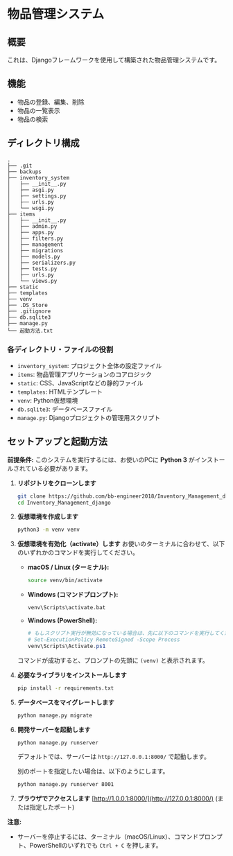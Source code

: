 # 物品管理システム

## 概要

これは、Djangoフレームワークを使用して構築された物品管理システムです。

## 機能

* 物品の登録、編集、削除
* 物品の一覧表示
* 物品の検索

## ディレクトリ構成

```
.
├── .git
├── backups
├── inventory_system
│   ├── __init__.py
│   ├── asgi.py
│   ├── settings.py
│   ├── urls.py
│   └── wsgi.py
├── items
│   ├── __init__.py
│   ├── admin.py
│   ├── apps.py
│   ├── filters.py
│   ├── management
│   ├── migrations
│   ├── models.py
│   ├── serializers.py
│   ├── tests.py
│   ├── urls.py
│   └── views.py
├── static
├── templates
├── venv
├── .DS_Store
├── .gitignore
├── db.sqlite3
├── manage.py
└── 起動方法.txt
```

### 各ディレクトリ・ファイルの役割

*   `inventory_system`: プロジェクト全体の設定ファイル
*   `items`: 物品管理アプリケーションのコアロジック
*   `static`: CSS、JavaScriptなどの静的ファイル
*   `templates`: HTMLテンプレート
*   `venv`: Python仮想環境
*   `db.sqlite3`: データベースファイル
*   `manage.py`: Djangoプロジェクトの管理用スクリプト

## セットアップと起動方法

**前提条件:** このシステムを実行するには、お使いのPCに **Python 3** がインストールされている必要があります。

1.  **リポジトリをクローンします**
    ```bash
    git clone https://github.com/bb-engineer2018/Inventory_Management_django.git
    cd Inventory_Management_django
    ```

2.  **仮想環境を作成します**
    ```bash
    python3 -m venv venv
    ```

3.  **仮想環境を有効化（activate）します**
    お使いのターミナルに合わせて、以下のいずれかのコマンドを実行してください。

    *   **macOS / Linux (ターミナル):**
        ```bash
        source venv/bin/activate
        ```

    *   **Windows (コマンドプロンプト):**
        ```batch
        venv\Scripts\activate.bat
        ```

    *   **Windows (PowerShell):**
        ```powershell
        # もしスクリプト実行が無効になっている場合は、先に以下のコマンドを実行してください。
        # Set-ExecutionPolicy RemoteSigned -Scope Process
        venv\Scripts\Activate.ps1
        ```
    コマンドが成功すると、プロンプトの先頭に `(venv)` と表示されます。

4.  **必要なライブラリをインストールします**
    ```bash
    pip install -r requirements.txt
    ```

5.  **データベースをマイグレートします**
    ```bash
    python manage.py migrate
    ```

6.  **開発サーバーを起動します**
    ```bash
    python manage.py runserver
    ```
    デフォルトでは、サーバーは `http://127.0.0.1:8000/` で起動します。

    別のポートを指定したい場合は、以下のようにします。
    ```bash
    python manage.py runserver 8001
    ```

7.  **ブラウザでアクセスします**
    [http://1.0.0.1:8000/](http://127.0.0.1:8000/) (または指定したポート)

**注意:**

*   サーバーを停止するには、ターミナル（macOS/Linux）、コマンドプロンプト、PowerShellのいずれでも `Ctrl + C` を押します。

